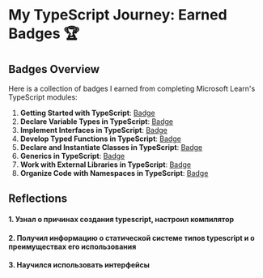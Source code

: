 # My TypeScript Journey: Earned Badges 🏆

## Badges Overview

Here is a collection of badges I earned from completing Microsoft Learn's TypeScript modules:

1. **Getting Started with TypeScript**: [Badge](https://learn.microsoft.com/api/achievements/share/en-us/pestler/EJA7J4EP?sharingId=A037B223AD347E96)
2. **Declare Variable Types in TypeScript**: [Badge](https://learn.microsoft.com/api/achievements/share/en-us/pestler/CWJT4GL9?sharingId=A037B223AD347E96)
3. **Implement Interfaces in TypeScript**: [Badge](https://learn.microsoft.com/api/achievements/share/ru-ru/pestler/PT7ZPR84?sharingId=A037B223AD347E96)
4. **Develop Typed Functions in TypeScript**: [Badge](https://learn.microsoft.com/api/achievements/share/ru-ru/pestler/UFSLHTK3?sharingId=A037B223AD347E96)
5. **Declare and Instantiate Classes in TypeScript**: [Badge](https://learn.microsoft.com/api/achievements/share/ru-ru/pestler/3X5GAYBH?sharingId=A037B223AD347E96)
6. **Generics in TypeScript**: [Badge](https://learn.microsoft.com/api/achievements/share/ru-ru/pestler/YV3847MR?sharingId=A037B223AD347E96)
7. **Work with External Libraries in TypeScript**: [Badge](https://learn.microsoft.com/api/achievements/share/ru-ru/pestler/YV38TMVR?sharingId=A037B223AD347E96)
8. **Organize Code with Namespaces in TypeScript**: [Badge](https://learn.microsoft.com/api/achievements/share/ru-ru/pestler/HYL65DE8?sharingId=A037B223AD347E96)

## Reflections

#### 1.  Узнал о причинах создания typescript, настроил компилятор
#### 2.  Получил информацию о статической системе типов typescript и о преимуществах его использования
#### 3.  Научился использовать интерфейсы
